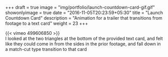+++
draft = true
image = "img/portfolio/launch-countdown-card-gif.gif"
showonlyimage = true
date = "2016-11-05T20:23:59+05:30"
title = "Launch Countdown Card"
description = "Animation for a trailer that transitions from footage to a text card"
weight = 23
+++

{{< vimeo 499606850 >}}  
I looked at the two triangles at the bottom of the provided text card, and felt like they could come in from the sides in the prior footage, and fall down in a match-cut type transition to that card